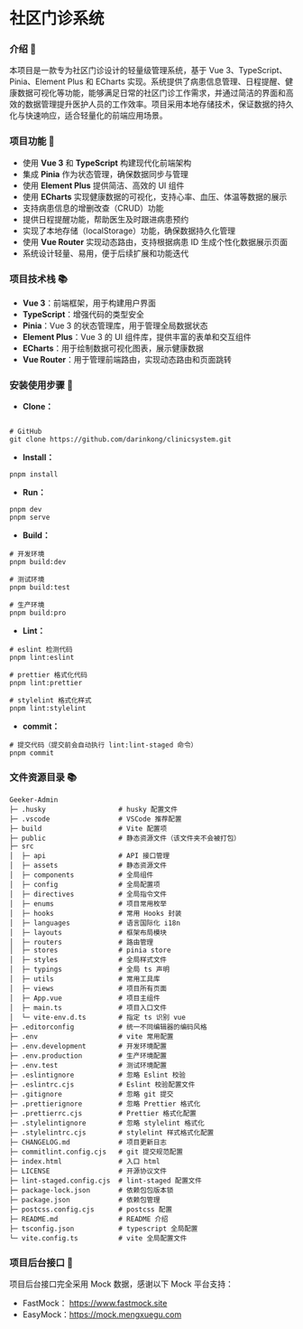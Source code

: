 # 社区门诊系统

### 介绍 📖

本项目是一款专为社区门诊设计的轻量级管理系统，基于 Vue 3、TypeScript、Pinia、Element Plus 和 ECharts 实现。系统提供了病患信息管理、日程提醒、健康数据可视化等功能，能够满足日常的社区门诊工作需求，并通过简洁的界面和高效的数据管理提升医护人员的工作效率。项目采用本地存储技术，保证数据的持久化与快速响应，适合轻量化的前端应用场景。

### 项目功能 🔨

- 使用 **Vue 3** 和 **TypeScript** 构建现代化前端架构
- 集成 **Pinia** 作为状态管理，确保数据同步与管理
- 使用 **Element Plus** 提供简洁、高效的 UI 组件
- 使用 **ECharts** 实现健康数据的可视化，支持心率、血压、体温等数据的展示
- 支持病患信息的增删改查（CRUD）功能
- 提供日程提醒功能，帮助医生及时跟进病患预约
- 实现了本地存储（localStorage）功能，确保数据持久化管理
- 使用 **Vue Router** 实现动态路由，支持根据病患 ID 生成个性化数据展示页面
- 系统设计轻量、易用，便于后续扩展和功能迭代

### 项目技术栈 📚

- **Vue 3**：前端框架，用于构建用户界面
- **TypeScript**：增强代码的类型安全
- **Pinia**：Vue 3 的状态管理库，用于管理全局数据状态
- **Element Plus**：Vue 3 的 UI 组件库，提供丰富的表单和交互组件
- **ECharts**：用于绘制数据可视化图表，展示健康数据
- **Vue Router**：用于管理前端路由，实现动态路由和页面跳转

### 安装使用步骤 📔

- **Clone：**

```text

# GitHub
git clone https://github.com/darinkong/clinicsystem.git
```

- **Install：**

```text
pnpm install
```

- **Run：**

```text
pnpm dev
pnpm serve
```

- **Build：**

```text
# 开发环境
pnpm build:dev

# 测试环境
pnpm build:test

# 生产环境
pnpm build:pro
```

- **Lint：**

```text
# eslint 检测代码
pnpm lint:eslint

# prettier 格式化代码
pnpm lint:prettier

# stylelint 格式化样式
pnpm lint:stylelint
```

- **commit：**

```text
# 提交代码（提交前会自动执行 lint:lint-staged 命令）
pnpm commit
```

### 文件资源目录 📚

```text
Geeker-Admin
├─ .husky                  # husky 配置文件
├─ .vscode                 # VSCode 推荐配置
├─ build                   # Vite 配置项
├─ public                  # 静态资源文件（该文件夹不会被打包）
├─ src
│  ├─ api                  # API 接口管理
│  ├─ assets               # 静态资源文件
│  ├─ components           # 全局组件
│  ├─ config               # 全局配置项
│  ├─ directives           # 全局指令文件
│  ├─ enums                # 项目常用枚举
│  ├─ hooks                # 常用 Hooks 封装
│  ├─ languages            # 语言国际化 i18n
│  ├─ layouts              # 框架布局模块
│  ├─ routers              # 路由管理
│  ├─ stores               # pinia store
│  ├─ styles               # 全局样式文件
│  ├─ typings              # 全局 ts 声明
│  ├─ utils                # 常用工具库
│  ├─ views                # 项目所有页面
│  ├─ App.vue              # 项目主组件
│  ├─ main.ts              # 项目入口文件
│  └─ vite-env.d.ts        # 指定 ts 识别 vue
├─ .editorconfig           # 统一不同编辑器的编码风格
├─ .env                    # vite 常用配置
├─ .env.development        # 开发环境配置
├─ .env.production         # 生产环境配置
├─ .env.test               # 测试环境配置
├─ .eslintignore           # 忽略 Eslint 校验
├─ .eslintrc.cjs           # Eslint 校验配置文件
├─ .gitignore              # 忽略 git 提交
├─ .prettierignore         # 忽略 Prettier 格式化
├─ .prettierrc.cjs         # Prettier 格式化配置
├─ .stylelintignore        # 忽略 stylelint 格式化
├─ .stylelintrc.cjs        # stylelint 样式格式化配置
├─ CHANGELOG.md            # 项目更新日志
├─ commitlint.config.cjs   # git 提交规范配置
├─ index.html              # 入口 html
├─ LICENSE                 # 开源协议文件
├─ lint-staged.config.cjs  # lint-staged 配置文件
├─ package-lock.json       # 依赖包包版本锁
├─ package.json            # 依赖包管理
├─ postcss.config.cjs      # postcss 配置
├─ README.md               # README 介绍
├─ tsconfig.json           # typescript 全局配置
└─ vite.config.ts          # vite 全局配置文件
```

         
### 项目后台接口 🧩

项目后台接口完全采用 Mock 数据，感谢以下 Mock 平台支持：

- FastMock： https://www.fastmock.site
- EasyMock：https://mock.mengxuegu.com
